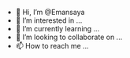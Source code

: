 - 👋 Hi, I’m @Emansaya
- 👀 I’m interested in ...
- 🌱 I’m currently learning ...
- 💞️ I’m looking to collaborate on ...
- 📫 How to reach me ...

<!---
Emansaya/Emansaya is a ✨ special ✨ repository because its `README.md` (this file) appears on your GitHub profile.
You can click the Preview link to take a look at your changes.
--->
